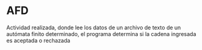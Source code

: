 # AFD
Actividad realizada, donde lee los datos de un archivo de texto de un autómata finito determinado, el programa determina si la cadena ingresada es aceptada o rechazada

